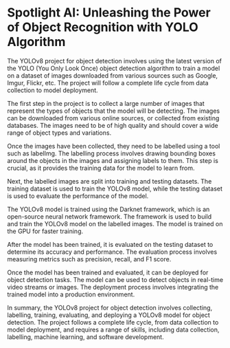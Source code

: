 # Spotlight AI: Unleashing the Power of Object Recognition with YOLO Algorithm
 
The YOLOv8 project for object detection involves using the latest version of the YOLO (You Only Look Once) object detection algorithm to train a model on a dataset of images downloaded from various sources such as Google, Imgur, Flickr, etc. The project will follow a complete life cycle from data collection to model deployment.

The first step in the project is to collect a large number of images that represent the types of objects that the model will be detecting. The images can be downloaded from various online sources, or collected from existing databases. The images need to be of high quality and should cover a wide range of object types and variations.

Once the images have been collected, they need to be labelled using a tool such as labelImg. The labelling process involves drawing bounding boxes around the objects in the images and assigning labels to them. This step is crucial, as it provides the training data for the model to learn from.

Next, the labelled images are split into training and testing datasets. The training dataset is used to train the YOLOv8 model, while the testing dataset is used to evaluate the performance of the model.

The YOLOv8 model is trained using the Darknet framework, which is an open-source neural network framework. The framework is used to build and train the YOLOv8 model on the labelled images. The model is trained on the GPU for faster training.

After the model has been trained, it is evaluated on the testing dataset to determine its accuracy and performance. The evaluation process involves measuring metrics such as precision, recall, and F1 score.

Once the model has been trained and evaluated, it can be deployed for object detection tasks. The model can be used to detect objects in real-time video streams or images. The deployment process involves integrating the trained model into a production environment.

In summary, the YOLOv8 project for object detection involves collecting, labelling, training, evaluating, and deploying a YOLOv8 model for object detection. The project follows a complete life cycle, from data collection to model deployment, and requires a range of skills, including data collection, labelling, machine learning, and software development.
